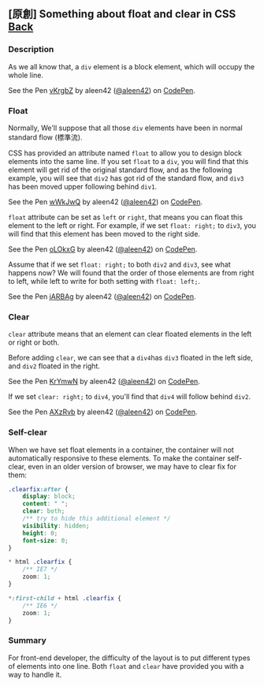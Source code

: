 ## \[原創\] Something about float and clear in CSS [Back](./../post.md)

### Description

As we all know that, a `div` element is a block element, which will occupy the whole line.

<p>
<p data-height="672" data-theme-id="21735" data-slug-hash="vKrgbZ" data-default-tab="css,result" data-user="aleen42" data-embed-version="2" data-pen-title="vKrgbZ" class="codepen">See the Pen <a href="http://codepen.io/aleen42/pen/vKrgbZ/">vKrgbZ</a> by aleen42 (<a href="http://codepen.io/aleen42">@aleen42</a>) on <a href="http://codepen.io">CodePen</a>.</p>
<script async src="https://production-assets.codepen.io/assets/embed/ei.js"></script>
</p>

### Float

Normally, We'll suppose that all those `div` elements have been in normal standard flow (標準流).

CSS has provided an attribute named `float` to allow you to design block elements into the same line. If you set `float` to a `div`, you will find that this element will get rid of the original standard flow, and as the following example, you will see that `div2` has got rid of the standard flow, and `div3` has been moved upper following behind `div1`.

<p>
<p data-height="585" data-theme-id="21735" data-slug-hash="wWkJwQ" data-default-tab="css,result" data-user="aleen42" data-embed-version="2" data-pen-title="wWkJwQ" class="codepen">See the Pen <a href="http://codepen.io/aleen42/pen/wWkJwQ/">wWkJwQ</a> by aleen42 (<a href="http://codepen.io/aleen42">@aleen42</a>) on <a href="http://codepen.io">CodePen</a>.</p>
<script async src="https://production-assets.codepen.io/assets/embed/ei.js"></script>
</p>

`float` attribute can be set as `left` or `right`, that means you can float this element to the left or right. For example, if we set `float: right;` to `div3`, you will find that this element has been moved to the right side.

<p>
<p data-height="421" data-theme-id="21735" data-slug-hash="oLOkxG" data-default-tab="css,result" data-user="aleen42" data-embed-version="2" data-pen-title="oLOkxG" class="codepen">See the Pen <a href="http://codepen.io/aleen42/pen/oLOkxG/">oLOkxG</a> by aleen42 (<a href="http://codepen.io/aleen42">@aleen42</a>) on <a href="http://codepen.io">CodePen</a>.</p>
<script async src="https://production-assets.codepen.io/assets/embed/ei.js"></script>
</p>

Assume that if we set `float: right;` to both `div2` and `div3`, see what happens now? We will found that the order of those elements are from right to left, while left to write for both setting with `float: left;`.

<p>
<p data-height="421" data-theme-id="21735" data-slug-hash="jARBAg" data-default-tab="css,result" data-user="aleen42" data-embed-version="2" data-pen-title="jARBAg" class="codepen">See the Pen <a href="http://codepen.io/aleen42/pen/jARBAg/">jARBAg</a> by aleen42 (<a href="http://codepen.io/aleen42">@aleen42</a>) on <a href="http://codepen.io">CodePen</a>.</p>
<script async src="https://production-assets.codepen.io/assets/embed/ei.js"></script>
</p>

### Clear

`clear` attribute means that an element can clear floated elements in the left or right or both.

Before adding `clear`, we can see that a `div4`has `div3` floated in the left side, and `div2` floated in the right.

<p>
<p data-height="427" data-theme-id="21735" data-slug-hash="KrYmwN" data-default-tab="css,result" data-user="aleen42" data-embed-version="2" data-pen-title="KrYmwN" class="codepen">See the Pen <a href="http://codepen.io/aleen42/pen/KrYmwN/">KrYmwN</a> by aleen42 (<a href="http://codepen.io/aleen42">@aleen42</a>) on <a href="http://codepen.io">CodePen</a>.</p>
<script async src="https://production-assets.codepen.io/assets/embed/ei.js"></script>
</p>

If we set `clear: right;` to `div4`, you'll find that `div4` will follow behind `div2`.

<p>
<p data-height="439" data-theme-id="21735" data-slug-hash="AXzRvb" data-default-tab="css,result" data-user="aleen42" data-embed-version="2" data-pen-title="AXzRvb" class="codepen">See the Pen <a href="http://codepen.io/aleen42/pen/AXzRvb/">AXzRvb</a> by aleen42 (<a href="http://codepen.io/aleen42">@aleen42</a>) on <a href="http://codepen.io">CodePen</a>.</p>
<script async src="https://production-assets.codepen.io/assets/embed/ei.js"></script>
</p>

### Self-clear

When we have set float elements in a container, the container will not automatically responsive to these elements. To make the container self-clear, even in an older version of browser, we may have to clear fix for them:

```css
.clearfix:after {
    display: block;
    content: " ";
    clear: both;
    /** try to hide this additional element */
    visibility: hidden;
    height: 0;
    font-size: 0;
}

* html .clearfix {
    /** IE7 */
    zoom: 1;
}

*:first-child + html .clearfix {
    /** IE6 */
    zoom: 1;
}
```

### Summary

For front-end developer, the difficulty of the layout is to put different types of elements into one line. Both `float` and `clear` have provided you with a way to handle it.
